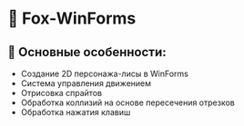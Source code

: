 # 🦊 Fox-WinForms

## 📝 Основные особенности:
- Создание 2D персонажа-лисы в WinForms
- Система управления движением
- Отрисовка спрайтов
- Обработка коллизий на основе пересечения отрезков
- Обработка нажатия клавиш
